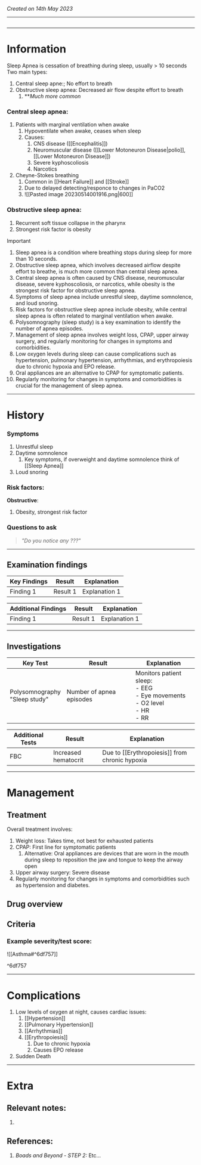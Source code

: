 *Created on 14th May 2023*

---
```toc
```
---

# Information
Sleep Apnea is cessation of breathing during sleep, usually > 10 seconds
Two main types:
1. Central sleep apne:; No effort to breath
2. Obstructive sleep apnea: Decreased air flow despite effort to breath
	1. ***Much more common*

### Central sleep apnea:
1. Patients with marginal ventilation when awake
	1. Hypoventilate when awake, ceases when sleep
	2. Causes:
		1. CNS disease ([[Encephalitis]])
		2. Neuromuscular disease ([[Lower Motoneuron Disease|polio]], [[Lower Motoneuron Disease]])
		3. Severe kyphoscoliosis
		4. Narcotics
2. Cheyne-Stokes breathing
	1. Common in [[Heart Failure]] and [[Stroke]]
	2. Due to delayed detecting/responce to changes in PaCO2
	3. ![[Pasted image 20230514001916.png|600]]

### Obstructive sleep apnea:
1. Recurrent soft tissue collapse in the pharynx
2. Strongest risk factor is obesity

> [!Important]
1. Sleep apnea is a condition where breathing stops during sleep for more than 10 seconds.
2.  Obstructive sleep apnea, which involves decreased airflow despite effort to breathe, is much more common than central sleep apnea.
3.  Central sleep apnea is often caused by CNS disease, neuromuscular disease, severe kyphoscoliosis, or narcotics, while obesity is the strongest risk factor for obstructive sleep apnea.
4.  Symptoms of sleep apnea include unrestful sleep, daytime somnolence, and loud snoring.
5.  Risk factors for obstructive sleep apnea include obesity, while central sleep apnea is often related to marginal ventilation when awake.
6.  Polysomnography (sleep study) is a key examination to identify the number of apnea episodes.
7.  Management of sleep apnea involves weight loss, CPAP, upper airway surgery, and regularly monitoring for changes in symptoms and comorbidities.
8.  Low oxygen levels during sleep can cause complications such as hypertension, pulmonary hypertension, arrhythmias, and erythropoiesis due to chronic hypoxia and EPO release.
9.  Oral appliances are an alternative to CPAP for symptomatic patients.
10.  Regularly monitoring for changes in symptoms and comorbidities is crucial for the management of sleep apnea.

--- 
# History
### Symptoms
1. Unrestful sleep
2. Daytime somnolence
	1. Key symptoms, if overweight and daytime somnolence think of [[Sleep Apnea]]
3. Loud snoring

### Risk factors:
**Obstructive**:
1. Obesity, strongest risk factor

### Questions to ask
>*"Do you notice any ???"*

---

## Examination findings
| Key Findings | Result   | Explanation   |
| ------------ | -------- | ------------- |
| Finding 1    | Result 1 | Explanation 1 |

| Additional Findings | Result   | Explanation   |
| ------------------- | -------- | ------------- |
| Finding 1           | Result 1 | Explanation 1 |

---

## Investigations
| Key Test                          | Result | Explanation |
| --------------------------------- | ------ | ----------- |
|Polysomnography<br>"Sleep study"|Number of apnea episodes|Monitors patient sleep:<br>- EEG <br>- Eye movements <br>- O2 level <br>- HR <br>- RR|


| Additional Tests               |  Result   | Explanation                |
| ------------------------------ | --- | --------------------- |
|FBC|Increased hematocrit|Due to [[Erythropoiesis]] from chronic hypoxia|

---

# Management
## Treatment
Overall treatment involves:
1. Weight loss: Takes time, not best for exhausted patients
2. CPAP: First line for symptomatic patients
	1. Alternative: Oral appliances are devices that are worn in the mouth during sleep to reposition the jaw and tongue to keep the airway open
3. Upper airway surgery: Severe disease
4. Regularly monitoring for changes in symptoms and comorbidities such as hypertension and diabetes.

## Drug overview

## Criteria
### Example severity/test score:
![[Asthma#^6df757]]

^6df757

---

# Complications
1. Low levels of oxygen at night, causes cardiac issues:
	1. [[Hypertension]]
	2. [[Pulmonary Hypertension]]
	3. [[Arrhythmias]]
	4. [[Erythropoiesis]]
		1. Due to chronic hypoxia
		2. Causes EPO release
2. Sudden Death

---

# Extra
## Relevant notes:
1. 
## References:
1. *Boads and Beyond - STEP 2:* Etc...
